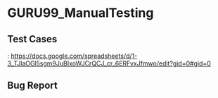 # GURU99_ManualTesting
## Test Cases
: https://docs.google.com/spreadsheets/d/1-3_TJlaOGl5sgm9JuBIxoWJCrQCJ_cr_6ERFvxJfmwo/edit?gid=0#gid=0
## Bug Report
